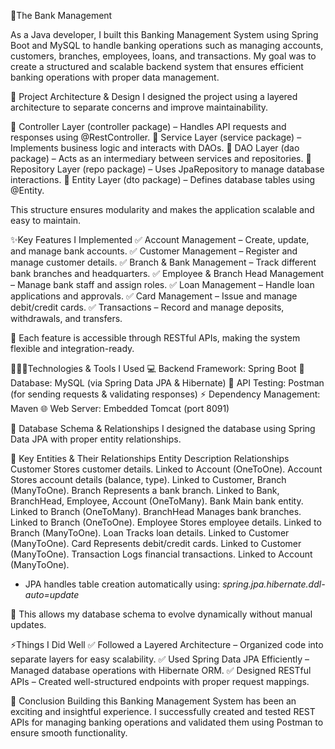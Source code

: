 🏦The Bank Management

As a Java developer, I built this Banking Management System using Spring Boot and MySQL to handle banking operations such as managing accounts, customers, branches, employees, loans, and transactions. My goal was to create a structured and scalable backend system that ensures efficient banking operations with proper data management.

💼 Project Architecture & Design
 I designed the project using a layered architecture to separate concerns and improve maintainability.

🔹 Controller Layer (controller package) – Handles API requests and responses using @RestController.
🔹 Service Layer (service package) – Implements business logic and interacts with DAOs.
🔹 DAO Layer (dao package) – Acts as an intermediary between services and repositories.
🔹 Repository Layer (repo package) – Uses JpaRepository to manage database interactions.
🔹 Entity Layer (dto package) – Defines database tables using @Entity.

This structure ensures modularity and makes the application scalable and easy to maintain.

✨Key Features I Implemented
✅ Account Management – Create, update, and manage bank accounts.
✅ Customer Management – Register and manage customer details.
✅ Branch & Bank Management – Track different bank branches and headquarters.
✅ Employee & Branch Head Management – Manage bank staff and assign roles.
✅ Loan Management – Handle loan applications and approvals.
✅ Card Management – Issue and manage debit/credit cards.
✅ Transactions – Record and manage deposits, withdrawals, and transfers.

📌 Each feature is accessible through RESTful APIs, making the system flexible and integration-ready.

👨🏻‍💻Technologies & Tools I Used
💻 Backend Framework: Spring Boot
💾 Database: MySQL (via Spring Data JPA & Hibernate)
🔗 API Testing: Postman (for sending requests & validating responses)
⚡ Dependency Management: Maven
🌐 Web Server: Embedded Tomcat (port 8091)


💾 Database Schema & Relationships
I designed the database using Spring Data JPA with proper entity relationships.

📌 Key Entities & Their Relationships
Entity	              Description	                                   Relationships
Customer	    Stores customer details.	                        Linked to Account (OneToOne).
Account	      Stores account details (balance, type).	          Linked to Customer, Branch (ManyToOne).
Branch	      Represents a bank branch.	                        Linked to Bank, BranchHead, Employee, Account (OneToMany).
Bank	        Main bank entity.	                                Linked to Branch (OneToMany).
BranchHead	  Manages bank branches.	                          Linked to Branch (OneToOne).
Employee	    Stores employee details.	                        Linked to Branch (ManyToOne).
Loan	        Tracks loan details.	                            Linked to Customer (ManyToOne).
Card	        Represents debit/credit cards.	                  Linked to Customer (ManyToOne).
Transaction	  Logs financial transactions.	                    Linked to Account (ManyToOne).

* JPA handles table creation automatically using:
_spring.jpa.hibernate.ddl-auto=update_

📌 This allows my database schema to evolve dynamically without manual updates.


⚡Things I Did Well
✅ Followed a Layered Architecture – Organized code into separate layers for easy scalability.
✅ Used Spring Data JPA Efficiently – Managed database operations with Hibernate ORM.
✅ Designed RESTful APIs – Created well-structured endpoints with proper request mappings.


🎯 Conclusion
Building this Banking Management System has been an exciting and insightful experience. I successfully created and tested REST APIs for managing banking operations and validated them using Postman to ensure smooth functionality.
